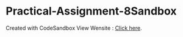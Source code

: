# Practical-Assignment-8Sandbox
Created with CodeSandbox
View Wensite : [Click here](https://900u3.csb.app/).
